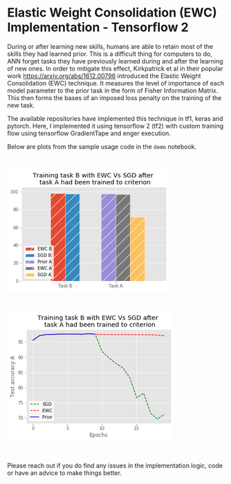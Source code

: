 # Elastic Weight Consolidation (EWC) Implementation - Tensorflow 2
During or after learning new skills, humans are able to retain most of the skills they had learned prior. This is a difficult thing for computers to do, ANN forget tasks they have previously learned during and after the learning of new ones. In order to mitigate this effect, Kirkpatrick et al in their popular work https://arxiv.org/abs/1612.00796 introduced the Elastic Weight Consolidation (EWC) technique. It measures the level of importance of each model parameter to the prior task in the form of Fisher Information Matrix. This then forms the bases of an imposed loss penalty on the training of the new task. 

The available repositories have implemented this technique in tf1, keras and pytorch. Here, I implemented it using tensorflow 2 (tf2) with custom training flow using tensorflow GradientTape and enger execution.

Below are plots from the sample usage code in the `demo` notebook.

<br>

![GitHub](https://github.com/stijani/elastic-weight-consolidation-tf2/blob/main/images/bars.png)

<br>

![GitHub](https://github.com/stijani/elastic-weight-consolidation-tf2/blob/main/images/lines.png)

<br>

Please reach out if you do find any issues in the implementation logic, code or have an advice to make things better.
